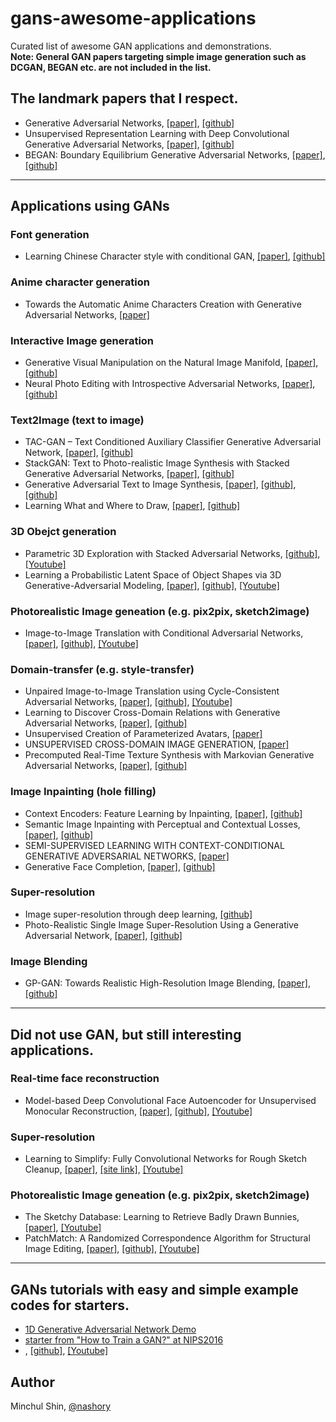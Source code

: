 # gans-awesome-applications
Curated list of awesome GAN applications and demonstrations.  
__Note: General GAN papers targeting simple image generation such as DCGAN, BEGAN etc. are not included in the list.__

## The landmark papers that I respect.
+ Generative Adversarial Networks, [[paper]](https://arxiv.org/abs/1406.2661), [[github]](https://github.com/goodfeli/adversarial)
+ Unsupervised Representation Learning with Deep Convolutional Generative Adversarial Networks, [[paper]](https://arxiv.org/pdf/1511.06434), [[github]](https://github.com/soumith/dcgan.torch)
+ BEGAN: Boundary Equilibrium Generative Adversarial Networks, [[paper]](https://arxiv.org/pdf/1703.10717), [[github]](https://github.com/carpedm20/BEGAN-tensorflow)

-----

## Applications using GANs

### Font generation
+ Learning Chinese Character style with conditional GAN, [[paper]](https://kaonashi-tyc.github.io/2017/04/06/zi2zi.html), [[github]](https://github.com/kaonashi-tyc/zi2zi)

### Anime character generation
+ Towards the Automatic Anime Characters Creation with Generative Adversarial Networks, [[paper]](https://arxiv.org/pdf/1708.05509)

### Interactive Image generation
+ Generative Visual Manipulation on the Natural Image Manifold, [[paper]](https://arxiv.org/pdf/1609.03552), [[github]](https://github.com/junyanz/iGAN)
+ Neural Photo Editing with Introspective Adversarial Networks, [[paper]](http://arxiv.org/abs/1609.07093), [[github]](https://github.com/ajbrock/Neural-Photo-Editor)

### Text2Image (text to image)
+ TAC-GAN – Text Conditioned Auxiliary Classifier Generative Adversarial Network, [[paper]](https://arxiv.org/pdf/1703.06412.pdf), [[github]](https://github.com/dashayushman/TAC-GAN)
+ StackGAN: Text to Photo-realistic Image Synthesis with Stacked Generative Adversarial Networks, [[paper]](https://arxiv.org/pdf/1612.03242.pdf), [[github]](https://github.com/hanzhanggit/StackGAN)
+ Generative Adversarial Text to Image Synthesis, [[paper]](https://arxiv.org/pdf/1605.05396.pdf), [[github]](https://github.com/paarthneekhara/text-to-image), [[github]](https://github.com/reedscot/icml2016)
+ Learning What and Where to Draw, [[paper]](http://www.scottreed.info/files/nips2016.pdf), [[github]](https://github.com/reedscot/nips2016)

### 3D Obejct generation
+ Parametric 3D Exploration with Stacked Adversarial Networks, [[github]](https://github.com/maxorange/pix2vox), [[Youtube]](https://www.youtube.com/watch?v=ITATOXVvWEM)
+ Learning a Probabilistic Latent Space of Object
Shapes via 3D Generative-Adversarial Modeling, [[paper]](http://papers.nips.cc/paper/6096-learning-a-probabilistic-latent-space-of-object-shapes-via-3d-generative-adversarial-modeling.pdf), [[github]](https://github.com/zck119/3dgan-release), [[Youtube]](https://www.youtube.com/watch?v=HO1LYJb818Q)

### Photorealistic Image geneation (e.g. pix2pix, sketch2image)
+ Image-to-Image Translation with Conditional Adversarial Networks, [[paper]](https://arxiv.org/pdf/1611.07004), [[github]](https://github.com/phillipi/pix2pix), [[Youtube]](https://www.youtube.com/watch?v=VVqxbmUJorQ)

### Domain-transfer (e.g. style-transfer)
+ Unpaired Image-to-Image Translation using Cycle-Consistent Adversarial Networks, [[paper]](https://arxiv.org/pdf/1703.10593.pdf), [[github]](https://github.com/junyanz/CycleGAN), [[Youtube]](https://www.youtube.com/watch?v=JzgOfISLNjk)
+ Learning to Discover Cross-Domain Relations with Generative Adversarial Networks, [[paper]](https://arxiv.org/pdf/1703.05192.pdf), [[github]](https://github.com/carpedm20/DiscoGAN-pytorch)
+ Unsupervised Creation of Parameterized Avatars, [[paper]](https://arxiv.org/pdf/1704.05693.pdf)
+ UNSUPERVISED CROSS-DOMAIN IMAGE GENERATION, [[paper]](https://openreview.net/pdf?id=Sk2Im59ex)
+ Precomputed Real-Time Texture Synthesis with Markovian Generative Adversarial Networks, [[paper]](http://arxiv.org/abs/1604.04382), [[github]](https://github.com/chuanli11/MGANs)

### Image Inpainting (hole filling)
+ Context Encoders: Feature Learning by Inpainting, [[paper]](https://www.cv-foundation.org/openaccess/content_cvpr_2016/papers/Pathak_Context_Encoders_Feature_CVPR_2016_paper.pdf), [[github]](https://github.com/pathak22/context-encoder)
+ Semantic Image Inpainting with Perceptual and Contextual Losses, [[paper]](https://arxiv.org/abs/1607.07539), [[github]](https://github.com/bamos/dcgan-completion.tensorflow)
+ SEMI-SUPERVISED LEARNING WITH CONTEXT-CONDITIONAL GENERATIVE ADVERSARIAL NETWORKS, [[paper]](https://arxiv.org/pdf/1611.06430v1.pdf)
+ Generative Face Completion, [[paper]](https://drive.google.com/file/d/0B8_MZ8a8aoSeenVrYkpCdnFRVms/edit), [[github]](https://github.com/Yijunmaverick/GenerativeFaceCompletion)

### Super-resolution
+ Image super-resolution through deep learning, [[github]](https://github.com/david-gpu/srez)
+ Photo-Realistic Single Image Super-Resolution Using a Generative Adversarial Network, [[paper]](https://arxiv.org/abs/1609.04802), [[github]](https://github.com/leehomyc/Photo-Realistic-Super-Resoluton)

### Image Blending
+ GP-GAN: Towards Realistic High-Resolution Image Blending, [[paper]](https://arxiv.org/abs/1703.07195), [[github]](https://github.com/wuhuikai/GP-GAN)

-----

## Did not use GAN, but still interesting applications.

### Real-time face reconstruction
+ Model-based Deep Convolutional Face Autoencoder for Unsupervised Monocular Reconstruction, [[paper]](https://arxiv.org/pdf/1703.10580.pdf), [[github]](), [[Youtube]](https://www.youtube.com/watch?v=uIMpHZYB8fI)

### Super-resolution
+ Learning to Simplify:
Fully Convolutional Networks for Rough Sketch Cleanup, [[paper]](http://delivery.acm.org/10.1145/2930000/2925972/a121-simo-serra.pdf?ip=111.91.137.238&id=2925972&acc=ACTIVE%20SERVICE&key=58C7DD92F91E3631%2E58C7DD92F91E3631%2E4D4702B0C3E38B35%2E4D4702B0C3E38B35&CFID=818332500&CFTOKEN=94661101&__acm__=1507786813_0e5b28dfb97e654d0126d61b0aa592f4), [[site link]](http://hi.cs.waseda.ac.jp/~esimo/en/research/sketch/), [[Youtube]](https://www.youtube.com/watch?v=4MfG9CDufPA)

### Photorealistic Image geneation (e.g. pix2pix, sketch2image)
+ The Sketchy Database: Learning to Retrieve Badly Drawn Bunnies, [[paper]](http://delivery.acm.org/10.1145/2930000/2925954/a119-sangkloy.pdf?ip=111.91.137.238&id=2925954&acc=CHORUS&key=58C7DD92F91E3631%2E58C7DD92F91E3631%2E4D4702B0C3E38B35%2E6D218144511F3437&CFID=818332500&CFTOKEN=94661101&__acm__=1507787415_cb950c300370fc27da68920a0d5b5178), [[Youtube]](https://www.youtube.com/watch?v=a3sgFQjEfp4)
+ PatchMatch: A Randomized Correspondence Algorithm for Structural Image Editing, [[paper]](https://www.researchgate.net/profile/Eli_Shechtman/publication/220184392_PatchMatch_A_Randomized_Correspondence_Algorithm_for_Structural_Image_Editing/links/02e7e520897b12bf0f000000.pdf), [[github]](https://github.com/younesse-cv/PatchMatch), [[Youtube]](https://www.youtube.com/watch?v=n3aoc36V8LM)


-----

## GANs tutorials with easy and simple example codes for starters.
+ [1D Generative Adversarial Network Demo](http://notebooks.aylien.com/research/gan/gan_simple.html)
+ [starter from "How to Train a GAN?" at NIPS2016](https://github.com/soumith/ganhacks)
+ [](), [[github]](), [[Youtube]]()

## Author
Minchul Shin, [@nashory](https://github.com/nashory)
